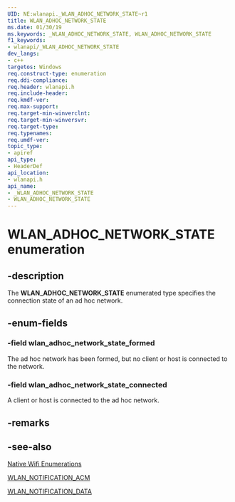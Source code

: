 ```yaml
---
UID: NE:wlanapi._WLAN_ADHOC_NETWORK_STATE~r1
title: WLAN_ADHOC_NETWORK_STATE
ms.date: 01/30/19
ms.keywords: _WLAN_ADHOC_NETWORK_STATE, WLAN_ADHOC_NETWORK_STATE
f1_keywords:
- wlanapi/_WLAN_ADHOC_NETWORK_STATE
dev_langs:
- c++
targetos: Windows
req.construct-type: enumeration
req.ddi-compliance: 
req.header: wlanapi.h
req.include-header: 
req.kmdf-ver: 
req.max-support: 
req.target-min-winverclnt: 
req.target-min-winversvr: 
req.target-type: 
req.typenames: 
req.umdf-ver: 
topic_type:
- apiref
api_type:
- HeaderDef
api_location:
- wlanapi.h
api_name:
- _WLAN_ADHOC_NETWORK_STATE
- WLAN_ADHOC_NETWORK_STATE
---
```


# WLAN_ADHOC_NETWORK_STATE enumeration


## -description

The <b>WLAN_ADHOC_NETWORK_STATE</b>  enumerated type specifies the connection state of an ad hoc network.


## -enum-fields

### -field wlan_adhoc_network_state_formed

The ad hoc network has been formed, but no client or host is connected to the network.


### -field wlan_adhoc_network_state_connected

A client or host is connected to the ad hoc network.


## -remarks

## -see-also

<a href="https://docs.microsoft.com/windows/desktop/NativeWiFi/native-wifi-enumerations">Native Wifi Enumerations</a>



<a href="https://docs.microsoft.com/windows/win32/api/wlanapi/ne-wlanapi-wlan_notification_acm~r1">WLAN_NOTIFICATION_ACM</a>



<a href="https://docs.microsoft.com/previous-versions/windows/desktop/legacy/ms706902(v=vs.85)">WLAN_NOTIFICATION_DATA</a>
 
